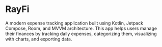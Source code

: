 # RayFi
A modern expense tracking application built using Kotlin, Jetpack Compose, Room, and MVVM architecture. This app helps users manage their finances by tracking daily expenses, categorizing them, visualizing with charts, and exporting data.
